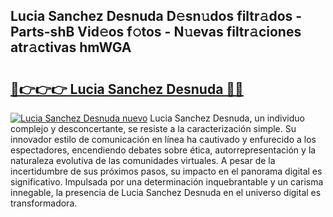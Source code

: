 ## Lucia Sanchez Desnuda D𝚎sn𝚞dos filtr𝚊dos - Parts-shB Vid𝚎os f𝚘tos - N𝚞evas filtr𝚊ciones atr𝚊ctivas hmWGA

# <h2><a href="http://mbaq8i.tromn.icu/?c=Lucia+Sanchez+Desnuda">🔗👉👉👉 Lucia Sanchez Desnuda 🔗🔗</a></h2>

[![Lucia Sanchez Desnuda nuevo](https://i.imgur.com/pEAQMta.gif)](http://mbaq8i.tromn.icu/?c=Lucia+Sanchez+Desnuda)
Lucia Sanchez Desnuda, un individuo complejo y desconcertante, se resiste a la caracterización simple. Su innovador estilo de comunicación en línea ha cautivado y enfurecido a los espectadores, encendiendo debates sobre ética, autorrepresentación y la naturaleza evolutiva de las comunidades virtuales. A pesar de la incertidumbre de sus próximos pasos, su impacto en el panorama digital es significativo. Impulsada por una determinación inquebrantable y un carisma innegable, la presencia de Lucia Sanchez Desnuda en el universo digital es transformadora.
